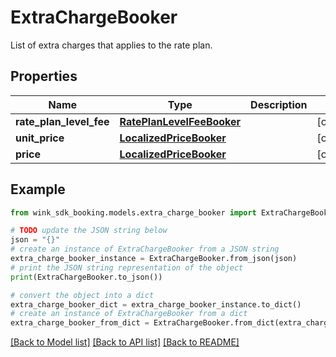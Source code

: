 # ExtraChargeBooker

List of extra charges that applies to the rate plan.

## Properties

Name | Type | Description | Notes
------------ | ------------- | ------------- | -------------
**rate_plan_level_fee** | [**RatePlanLevelFeeBooker**](RatePlanLevelFeeBooker.md) |  | [optional] 
**unit_price** | [**LocalizedPriceBooker**](LocalizedPriceBooker.md) |  | [optional] 
**price** | [**LocalizedPriceBooker**](LocalizedPriceBooker.md) |  | [optional] 

## Example

```python
from wink_sdk_booking.models.extra_charge_booker import ExtraChargeBooker

# TODO update the JSON string below
json = "{}"
# create an instance of ExtraChargeBooker from a JSON string
extra_charge_booker_instance = ExtraChargeBooker.from_json(json)
# print the JSON string representation of the object
print(ExtraChargeBooker.to_json())

# convert the object into a dict
extra_charge_booker_dict = extra_charge_booker_instance.to_dict()
# create an instance of ExtraChargeBooker from a dict
extra_charge_booker_from_dict = ExtraChargeBooker.from_dict(extra_charge_booker_dict)
```
[[Back to Model list]](../README.md#documentation-for-models) [[Back to API list]](../README.md#documentation-for-api-endpoints) [[Back to README]](../README.md)


